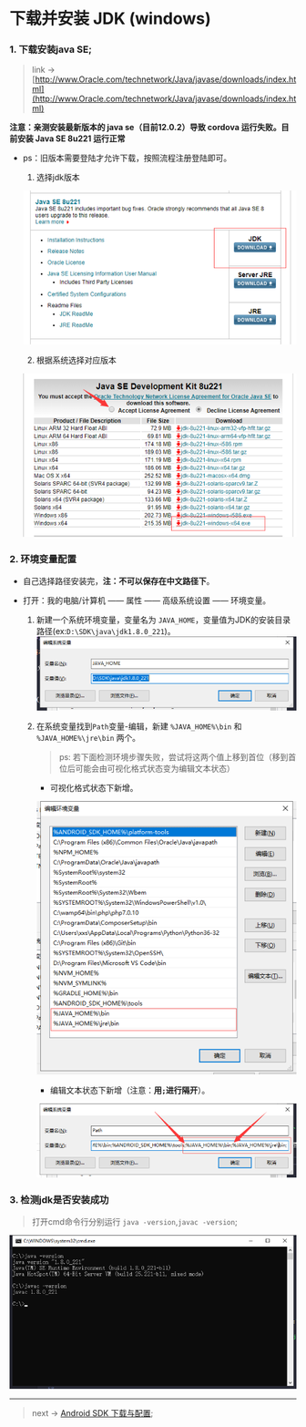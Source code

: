 # 下载并安装 JDK (windows)

### 1. 下载安装java SE;   
> link -> [http://www.Oracle.com/technetwork/Java/javase/downloads/index.html](http://www.Oracle.com/technetwork/Java/javase/downloads/index.html)    

**注意：亲测安装最新版本的 java se（目前12.0.2）导致 cordova 运行失败。目前安装 Java SE 8u221 运行正常**

* ps：旧版本需要登陆才允许下载，按照流程注册登陆即可。

    1. 选择jdk版本

    ![jdkDownLoadSelect](../../assets/images/cordova/jdk1.png)   

    2. 根据系统选择对应版本

    ![jdkDownLoadSelect](../../assets/images/cordova/jdk2.png)

### 2. 环境变量配置

+ 自己选择路径安装完，**注：不可以保存在中文路径下**。   

+ 打开：我的电脑/计算机 —— 属性 —— 高级系统设置 —— 环境变量。   

    1. 新建一个系统环境变量，变量名为 `JAVA_HOME`，变量值为JDK的安装目录路径(ex:`D:\SDK\java\jdk1.8.0_221`)。
    ![jdkVar](../../assets/images/cordova/jdkVar.png)

    2. 在系统变量找到`Path`变量-编辑，新建 `%JAVA_HOME%\bin` 和 `%JAVA_HOME%\jre\bin` 两个。
        
        > ps: 若下面检测环境步骤失败，尝试将这两个值上移到首位（移到首位后可能会由可视化格式状态变为编辑文本状态）    

        * 可视化格式状态下新增。  

        ![jdkVarPath1](../../assets/images/cordova/jdkVarPath1.png)

        * 编辑文本状态下新增（注意：**用`;`进行隔开**）。   

        ![jdkVarPath2](../../assets/images/cordova/jdkVarPath2.png)

### 3. 检测jdk是否安装成功

> 打开cmd命令行分别运行 `java -version`,`javac -version`;

![jdkCheck](../../assets/images/cordova/jdkCheck.png)


---

> next -> [Android SDK 下载与配置](./androidSdk.md);